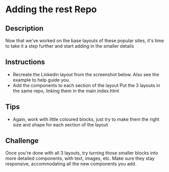 # Adding the rest Repo

## Description 
Now that we've worked on the base layouts of these popular sites, it's time to take it a step further and start adding in the smaller details 

## Instructions 
- Recreate the Linkedin layout from the screenshot below. Also see the example to help guide you. 
- Add the components to each section of the layout Put the 3 layouts in the same repo, linking them in the main index.html 

## Tips 
- Again, work with little coloured blocks, just try to make them the right size and shape for each section of the layout 

## Challenge 
Once you're done with all 3 layouts, try turning those smaller blocks into more detailed components, with text, images, etc. Make sure they stay responsive, accommodating all the new components you add.
